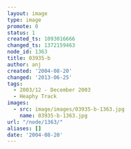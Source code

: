 ```yaml
---
layout: image
type: image
promote: 0
status: 1
created_ts: 1093016666
changed_ts: 1372159463
node_id: 1363
title: 03935-b
author: anj
created: '2004-08-20'
changed: '2013-06-25'
tags:
  - 2003/12 - December 2003
  - Heaphy Track
images:
  - src: image/images/03935-b-1363.jpg
    name: 03935-b-1363.jpg
url: "/node/1363/"
aliases: []
date: '2004-08-20'
---
```


